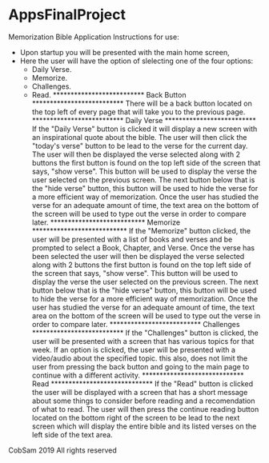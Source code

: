 # AppsFinalProject
Memorization Bible Application
Instructions for use:

* Upon startup you will be presented with the main home screen,
* Here the user will have the option of slelecting one of the four options:
  * Daily Verse.
  * Memorize.
  * Challenges.
  * Read.
************************** Back Button **************************
There will be a back button located on the top left of every page
that will take you to the previous page.
************************** Daily Verse **************************
If the "Daily Verse" button is clicked it will display a new screen
with an inspirational quote about the bible. The user will then click
the "today's verse" button to be lead to the verse for the current day.
The user will then be displayed the verse selected along with 2 buttons
the first button is found on the top left side of the screen that says,
"show verse". This button will be used to display the verse the user 
selected on the previous screen. The next button below that is the 
"hide verse" button, this button will be used to hide the verse for 
a more efficient way of memorization. Once the user has studied the verse for
an adequate amount of time, the text area on the bottom of the screen will be
used to type out the verse in order to compare later.
*************************** Memorize ***************************
If the "Memorize" button clicked, the user will be presented with a list
of books and verses and be prompted to select a Book, Chapter, and Verse.
Once the verse has been selected the user will then be displayed the verse
selected along with 2 buttons the first button is found on the top left side
of the screen that says, "show verse". This button will be used to display
the verse the user selected on the previous screen. The next button below that
is the "hide verse" button, this button will be used to hide the verse for 
a more efficient way of memorization. Once the user has studied the verse for
an adequate amount of time, the text area on the bottom of the screen will be
used to type out the verse in order to compare later.
************************** Challenges **************************
If the "Challenges" button is clicked, the user will be presented with a screen
that has various topics for that week. If an option is clicked, the user will
be presented with a video/audio about the specified topic. this also, does not
limit the user from pressing the back button and going to the main page to
continue with a different activity.
***************************** Read *****************************
If the "Read" button is clicked the user will be displayed with a screen that
has a short message about some things to consider before reading and a recomendation
of what to read. The user will then press the continue reading button located on the
bottom right of the screen to be lead to the next screen which will display the entire
bible and its listed verses on the left side of the text area.

CobSam 2019
All rights reserved

